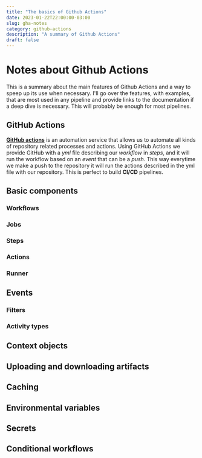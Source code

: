 ```yaml
---
title: "The basics of Github Actions"
date: 2023-01-22T22:00:00-03:00
slug: gha-notes
category: github-actions
description: "A summary of Github Actions"
draft: false
---
```


# Notes about Github Actions

This is a summary about the main features of Github Actions and a way to speep up its use when necessary. I'll go over the features, with examples, that are most used in any pipeline and provide links to the documentation if a deep dive is necessary. This will probably be enough for most pipelines.

## GitHub Actions

[**GitHub actions**](https://docs.github.com/en/actions/quickstart) is an automation service that allows us to automate all kinds of repository related processes and actions. Using GitHub Actions we provide GitHub with a *yml* file describing our *workflow* in *steps*, and it will run the workflow based on an *event* that can be a *push*. This way everytime we make a push to the repository it will run the actions described in the yml file with our repository. This is perfect to build **CI/CD** pipelines.

## Basic components
### Workflows
### Jobs
### Steps
### Actions
### Runner

## Events
### Filters
### Activity types

## Context objects

## Uploading and downloading artifacts

## Caching

## Environmental variables

## Secrets

## Conditional workflows

